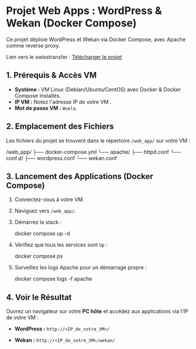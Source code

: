 # Projet Web Apps : WordPress & Wekan (Docker Compose)

Ce projet déploie WordPress et Wekan via Docker Compose, avec Apache comme reverse proxy.

Lien vers le swisstransfer : [Télécharger le projet](https://www.swisstransfer.com/d/331d3411-fd0c-4649-9d7d-f4d0b085bdaf)

## 1. Prérequis & Accès VM

* **Système :** VM Linux (Debian/Ubuntu/CentOS) avec Docker & Docker Compose installés.
* **IP VM :** Notez l'adresse IP de votre VM .
* **Mot de passe VM :** `Wuela`.

## 2. Emplacement des Fichiers

Les fichiers du projet se trouvent dans le répertoire `/web_app/` sur votre VM :

/web_app/
├── docker-compose.yml
└── apache/
    ├── httpd.conf
    └── conf.d/
        ├── wordpress.conf
        └── wekan.conf

## 3. Lancement des Applications (Docker Compose)

1.  Connectez-vous à votre VM.
2.  Naviguez vers `/web_app/`.
3.  Démarrez la stack :
    
    docker compose up -d
    
4.  Vérifiez que tous les services sont `Up` :
    
    docker compose ps
    
5.  Surveillez les logs Apache pour un démarrage propre :
    
    docker compose logs -f apache

## 4. Voir le Résultat

Ouvrez un navigateur sur votre **PC hôte** et accédez aux applications via l'IP de votre VM :

* **WordPress :** `http://<IP_de_votre_VM>/`
    
* **Wekan :** `http://<IP_de_votre_VM>/wekan/`
    

